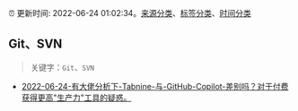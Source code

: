:alarm_clock: 更新时间: 2022-06-24 01:02:34。[来源分类](../README.md)、[标签分类](../TAGS.md)、[时间分类](../TIMELINE.md)

## Git、SVN


> 关键字：`Git`、`SVN`



- [2022-06-24-有大佬分析下-Tabnine-与-GitHub-Copilot-差别吗？对于付费获得更高"生产力"工具的疑惑。](https://www.v2ex.com/t/861808) 